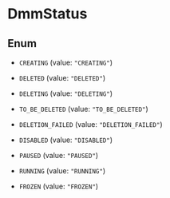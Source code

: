 

# DmmStatus

## Enum


* `CREATING` (value: `"CREATING"`)

* `DELETED` (value: `"DELETED"`)

* `DELETING` (value: `"DELETING"`)

* `TO_BE_DELETED` (value: `"TO_BE_DELETED"`)

* `DELETION_FAILED` (value: `"DELETION_FAILED"`)

* `DISABLED` (value: `"DISABLED"`)

* `PAUSED` (value: `"PAUSED"`)

* `RUNNING` (value: `"RUNNING"`)

* `FROZEN` (value: `"FROZEN"`)



